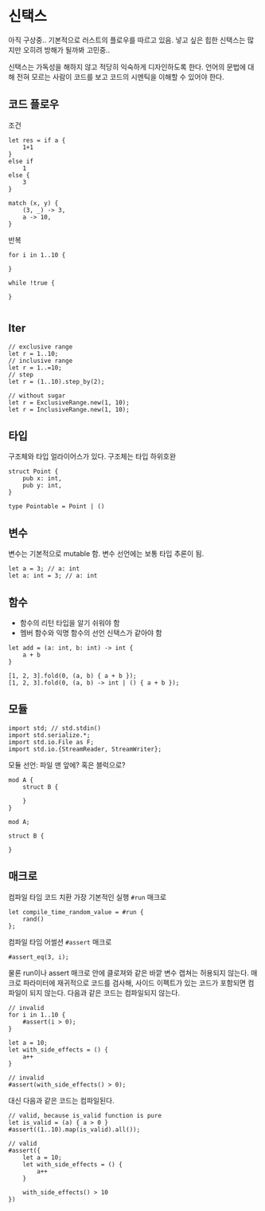 # 신택스

아직 구상중.. 기본적으로 러스트의 플로우를 따르고 있음. 넣고 싶은 힙한 신택스는 많지만 오히려 방해가 될까봐 고민중..

신택스는 가독성을 해하지 않고 적당히 익숙하게 디자인하도록 한다. 언어의 문법에 대해 전혀 모르는 사람이 코드를 보고 코드의 시멘틱을 이해할 수 있어야 한다.

## 코드 플로우

조건

```zoa
let res = if a {
    1+1
}
else if
    1
else {
    3
}

match (x, y) {
    (3, _) -> 3,
    a -> 10,
}
```

반복

```zoa
for i in 1..10 {

}

while !true {

}


```

## Iter

```zoa
// exclusive range
let r = 1..10;
// inclusive range
let r = 1..=10;
// step
let r = (1..10).step_by(2);

// without sugar
let r = ExclusiveRange.new(1, 10);
let r = InclusiveRange.new(1, 10);
```

## 타입

구조체와 타입 얼라이어스가 있다. 구조체는 타입 하위호완

```zoa
struct Point {
    pub x: int,
    pub y: int,
}

type Pointable = Point | ()
```

## 변수

변수는 기본적으로 mutable 함. 변수 선언에는 보통 타입 추론이 됨.

```zoa
let a = 3; // a: int
let a: int = 3; // a: int
```

## 함수

 - 함수의 리턴 타입을 알기 쉬워야 함
 - 멤버 함수와 익명 함수의 선언 신택스가 같아야 함

```zoa
let add = (a: int, b: int) -> int {
    a + b
}

[1, 2, 3].fold(0, (a, b) { a + b });
[1, 2, 3].fold(0, (a, b) -> int | () { a + b });
```

## 모듈

```zoa
import std; // std.stdin()
import std.serialize.*;
import std.io.File as F;
import std.io.{StreamReader, StreamWriter};
```

모듈 선언: 파일 맨 앞에? 혹은 블럭으로?

```zoa
mod A {
    struct B {

    }
}
```

```zoa
mod A;

struct B {

}
```

## 매크로

컴파일 타임 코드 치환 가장 기본적인 실행 `#run` 매크로

```zoa
let compile_time_random_value = #run {
    rand()
};
```

컴파일 타임 어썰션 `#assert` 매크로

```zoa
#assert_eq(3, i);
```

물론 run이나 assert 매크로 안에 클로져와 같은 바깥 변수 캡쳐는 허용되지 않는다. 매크로 파라미터에 재귀적으로 코드를 검사해, 사이드 이펙트가 있는 코드가 포함되면 컴파일이 되지 않는다. 다음과 같은 코드는 컴파일되지 않는다.

```zoa
// invalid
for i in 1..10 {
    #assert(i > 0);
}

let a = 10;
let with_side_effects = () {
    a++
}

// invalid
#assert(with_side_effects() > 0);
```

대신 다음과 같은 코드는 컴파일된다.

```zoa
// valid, because is_valid function is pure
let is_valid = (a) { a > 0 }
#assert((1..10).map(is_valid).all());

// valid
#assert({
    let a = 10;
    let with_side_effects = () {
        a++
    }

    with_side_effects() > 10
})
```
